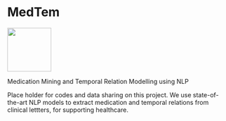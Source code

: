 # MedTem

<img src="https://github.com/poethan/TransformerCRF/blob/main/TransformerCRF-UoM-logo-.png" width="100">

Medication Mining and Temporal Relation Modelling using NLP

Place holder for codes and data sharing on this project.
We use state-of-the-art NLP models to extract medication and temporal relations from clinical lettters, for supporting healthcare. 
